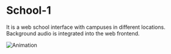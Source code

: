 # School-1

It is a web school interface with campuses in different locations. Background audio is integrated into the web frontend.

![Animation](https://github.com/oranmehmetsirin/School-1/blob/main/gif.gif?raw=true)  
